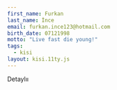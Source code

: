 ```yaml
---
first_name: Furkan
last_name: İnce
email: furkan.ince123@hotmail.com
birth_date: 07121998
motto: "Live fast die young!"
tags:
  - kisi
layout: kisi.11ty.js
---
```

Detaylıı